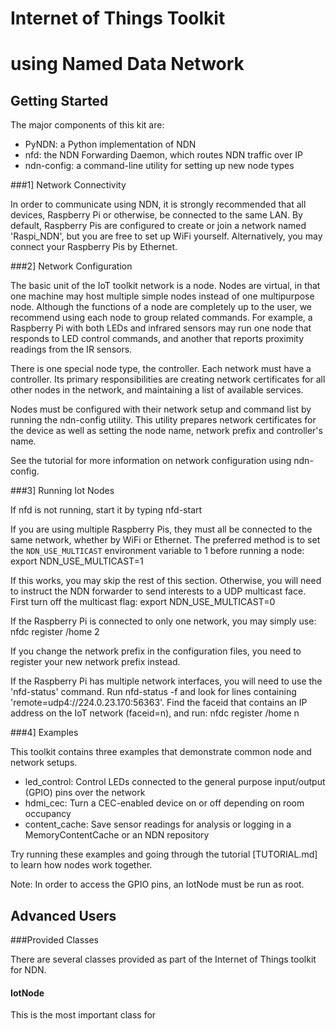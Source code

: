 Internet of Things Toolkit
==========================
using
Named Data Network
===================

 Getting Started
---------------------------------

The major components of this kit are:
-	PyNDN: a Python implementation of NDN
-	nfd: the NDN Forwarding Daemon, which routes NDN traffic over IP
-	ndn-config: a command-line utility for setting up new node types


###1] Network Connectivity

In order to communicate using NDN, it is strongly recommended that all devices, Raspberry Pi or otherwise, be
connected to the same LAN. By default, Raspberry Pis are configured to create or join
a network named 'Raspi\_NDN', but you are free to set up WiFi yourself. Alternatively, you may connect
your Raspberry Pis by Ethernet.    



###2] Network Configuration

The basic unit of the IoT toolkit network is a node. Nodes are virtual, in that one
machine may host multiple simple nodes instead of one multipurpose node. Although the functions of a node are
completely up to the user, we recommend using each node to group related commands. For example, a Raspberry Pi
with both LEDs and infrared sensors may run one node that responds to LED control commands, and another that 
reports proximity readings from the IR sensors.    

There is one special node type, the controller. Each network must have a controller. Its primary responsibilities 
are creating network certificates for all other nodes in the network, and maintaining a list of available 
services.    

Nodes must be configured with their network setup and command list by running the 
ndn-config utility. This utility prepares network certificates for the device as
well as setting the node name, network prefix and controller's name.      

See the tutorial for more information on network configuration using ndn-config.    

###3] Running Iot Nodes

If nfd is not running, start it by typing
        nfd-start

If you are using multiple Raspberry Pis, they must all be connected to the same network, whether by WiFi 
or Ethernet. The preferred method is to set the `NDN_USE_MULTICAST` environment variable to 1 before running a node:
        export NDN_USE_MULTICAST=1

If this works, you may skip the rest of this section. Otherwise, you will need to
 instruct the NDN forwarder to send interests to a UDP multicast face. First turn
 off the multicast flag:
        export NDN_USE_MULTICAST=0

If the Raspberry Pi is connected to only one network, you may simply use:
        nfdc register /home 2

If you change the network prefix in the configuration files, you need to register your new network prefix instead.    

If the Raspberry Pi has multiple network interfaces, you will need to use the 
'nfd-status' command. Run
        nfd-status -f
and look for lines containing 'remote=udp4://224.0.23.170:56363'. Find the faceid
 that contains an IP address on the IoT network (faceid=n), and run:
        nfdc register /home n



###4] Examples

This toolkit contains three examples that demonstrate common node and network setups.
-	led\_control:	Control LEDs connected to the general purpose input/output (GPIO) pins over the network
-	hdmi\_cec: 	Turn a CEC-enabled device on or off depending on room occupancy
-	content\_cache: Save sensor readings for analysis or logging in a MemoryContentCache or an NDN repository

Try running these examples and going through the tutorial [TUTORIAL.md] to learn how nodes work together.

Note: In order to access the GPIO pins, an IotNode must be run as root.


Advanced Users
--------------

###Provided Classes

There are several classes provided as part of the Internet of Things toolkit for NDN.
#### IotNode

This is the most important class for 
